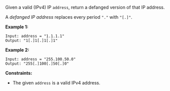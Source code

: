 Given a valid (IPv4) IP `address`, return a defanged version of that IP
address.

A _defanged  IP address_ replaces every period `"."` with `"[.]"`.



**Example 1:**

    
    
    Input: address = "1.1.1.1"
    Output: "1[.]1[.]1[.]1"
    

**Example 2:**

    
    
    Input: address = "255.100.50.0"
    Output: "255[.]100[.]50[.]0"
    



**Constraints:**

  * The given `address` is a valid IPv4 address.

